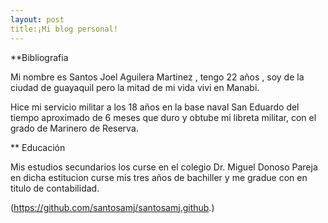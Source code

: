 ```yaml
---
layout: post
title:¡Mi blog personal!
---
```


**Bibliografia 

Mi nombre es Santos Joel Aguilera Martinez , tengo 22 años , soy de la ciudad de guayaquil pero la mitad de mi vida vivi en Manabi.


Hice mi servicio militar a los 18 años en la base naval San Eduardo del tiempo aproximado de 6 meses que duro y obtube mi libreta militar, con el grado de Marinero de Reserva.

** Educación

Mis estudios secundarios los curse en el colegio Dr. Miguel Donoso Pareja en dicha estitucion curse mis tres años de bachiller y me gradue con en titulo de contabilidad.


(https://github.com/santosamj/santosamj.github.)
